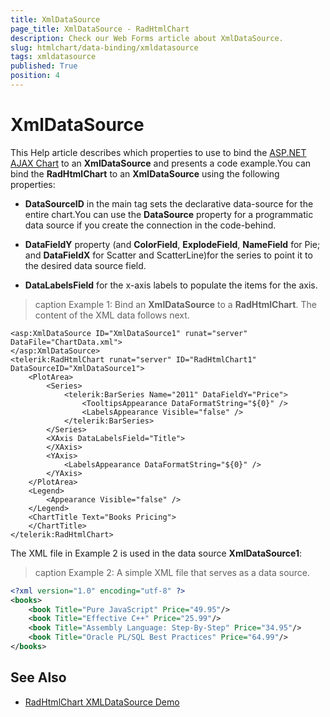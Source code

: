 ```yaml
---
title: XmlDataSource
page_title: XmlDataSource - RadHtmlChart
description: Check our Web Forms article about XmlDataSource.
slug: htmlchart/data-binding/xmldatasource
tags: xmldatasource
published: True
position: 4
---
```


# XmlDataSource

This Help article describes which properties to use to bind the [ASP.NET AJAX Chart](https://www.telerik.com/products/aspnet-ajax/html-chart.aspx) to an **XmlDataSource** and presents a code example.You can bind the **RadHtmlChart** to an **XmlDataSource** using the following properties:

* **DataSourceID** in the main tag sets the declarative data-source for the entire chart.You can use the **DataSource** property for a programmatic data source if you create the connection in the code-behind.

* **DataFieldY** property (and **ColorField**, **ExplodeField**, **NameField** for Pie;	and **DataFieldX** for Scatter and ScatterLine)for the series to point it to the desired data source field.

* **DataLabelsField** for the x-axis labels to populate the items for the axis.

>caption Example 1: Bind an **XmlDataSource** to a **RadHtmlChart**. The content of the XML data follows next.

````ASP.NET
<asp:XmlDataSource ID="XmlDataSource1" runat="server" DataFile="ChartData.xml">
</asp:XmlDataSource>
<telerik:RadHtmlChart runat="server" ID="RadHtmlChart1" DataSourceID="XmlDataSource1">
	<PlotArea>
		<Series>
			<telerik:BarSeries Name="2011" DataFieldY="Price">
				<TooltipsAppearance DataFormatString="${0}" />
				<LabelsAppearance Visible="false" />
			</telerik:BarSeries>
		</Series>
		<XAxis DataLabelsField="Title">
		</XAxis>
		<YAxis>
			<LabelsAppearance DataFormatString="${0}" />
		</YAxis>
	</PlotArea>
	<Legend>
		<Appearance Visible="false" />
	</Legend>
	<ChartTitle Text="Books Pricing">
	</ChartTitle>
</telerik:RadHtmlChart>
````

The XML file in Example 2 is used in the data source **XmlDataSource1**:

>caption Example 2: A simple XML file that serves as a data source.

````XML
<?xml version="1.0" encoding="utf-8" ?>
<books>
	<book Title="Pure JavaScript" Price="49.95"/>
	<book Title="Effective C++" Price="25.99"/>
	<book Title="Assembly Language: Step-By-Step" Price="34.95"/>
	<book Title="Oracle PL/SQL Best Practices" Price="64.99"/>
</books>
````

## See Also

 * [RadHtmlChart XMLDataSource Demo](https://demos.telerik.com/aspnet-ajax/htmlchart/examples/databinding/bindtoxml/defaultcs.aspx)
